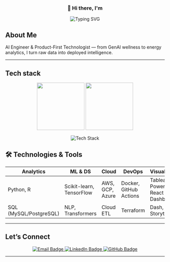 

<div align="center">
  <h3>👋 Hi there, I'm</h3>
  <img 
    src="https://readme-typing-svg.demolab.com?font=Fira+Code&weight=600&size=32&pause=1000&color=1E90FF&center=true&vCenter=true&width=500&lines=Sheetal+Naik;Data+Scientist;ML+Engineer;" 
    alt="Typing SVG"
  />
</div>


##  About Me
AI Engineer & Product-First Technologist — from GenAI wellness to energy analytics, I turn raw data into deployed intelligence.

---
## Tech stack

<p align="center">
  <img src="https://github-readme-stats.vercel.app/api?username=SheetalNaik98&show_icons=true&theme=radical&count_private=true&hide=stars" height="150" />
  <img src="https://github-readme-streak-stats.herokuapp.com?user=SheetalNaik98&theme=radical&hide_border=true" height="150" />
</p>

<p align="center">
  <img src="https://skillicons.dev/icons?i=python,mysql,tensorflow,aws,gcp,docker,kubernetes,react,github,vscode,linux&perline=6" alt="Tech Stack" />
</p>

## 🛠️ Technologies & Tools

| Analytics | ML & DS | Cloud | DevOps | Visualization |
|----------|--------|--------|--------|---------------|
| Python, R | Scikit-learn, TensorFlow | AWS, GCP, Azure | Docker, GitHub Actions | Tableau, Power BI, React Dashboards |
| SQL (MySQL/PostgreSQL) | NLP, Transformers | Cloud ETL | Terraform | Dash, Data Storytelling |


---
## Let’s Connect

<p align="center">
  <a href="mailto:sheetalnaika22@gmail.com" target="_blank">
    <img src="https://img.shields.io/badge/Email-sheetalnaika22@gmail.com-D14836?style=for-the-badge&logo=gmail&logoColor=white" alt="Email Badge"/>
  </a>
  <a href="https://www.linkedin.com/in/sheetal-naik-103a60124" target="_blank">
    <img src="https://img.shields.io/badge/LinkedIn-Sheetal%20Naik-0077B5?style=for-the-badge&logo=linkedin&logoColor=white" alt="LinkedIn Badge"/>
  </a>
  <a href="https://github.com/SheetalNaik98" target="_blank">
    <img src="https://img.shields.io/badge/GitHub-SheetalNaik98-181717?style=for-the-badge&logo=github&logoColor=white" alt="GitHub Badge"/>
  </a>
</p>


---
